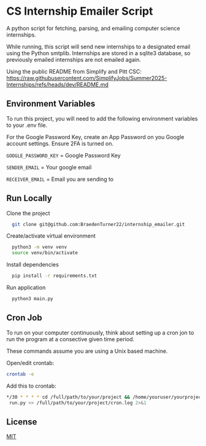 
# CS Internship Emailer Script

A python script for fetching, parsing, and emailing computer science internships.

While running, this script will send new internships to a designated email using the Python smtplib. Internships are stored in a sqlite3 database, so previously emailed internships are not emailed again.

Using the public README from Simplify and Pitt CSC: https://raw.githubusercontent.com/SimplifyJobs/Summer2025-Internships/refs/heads/dev/README.md
## Environment Variables

To run this project, you will need to add the following environment variables to your .env file.

For the Google Password Key, create an App Password on you Google account settings. Ensure 2FA is turned on.

`GOOGLE_PASSWORD_KEY` = Google Password Key

`SENDER_EMAIL` = Your google email

`RECEIVER_EMAIL` = Email you are sending to

## Run Locally

Clone the project

```bash
  git clone git@github.com:BraedenTurner22/internship_emailer.git
```

Create/activate virtual environment

```bash
  python3 -m venv venv
  source venv/bin/activate
```

Install dependencies

```bash
  pip install -r requirements.txt
```

Run application

```bash
  python3 main.py
```


## Cron Job

To run on your computer continuously, think about setting up a cron jon to run the program at a consective given time period.

These commands assume you are using a Unix based machine.

Open/edit crontab:
```bash
crontab -e
```


Add this to crontab:
```bash
*/30 * * * * cd /full/path/to/your/project && /home/youruser/yourproject/.venv/bin/python
 run.py >> /full/path/to/your/project/cron.log 2>&1
```

## License

[MIT](https://choosealicense.com/licenses/mit/)

